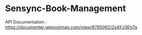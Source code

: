 # Sensync-Book-Management

API Documentation : https://documenter.getpostman.com/view/8765062/2sAYJ3Eh7q